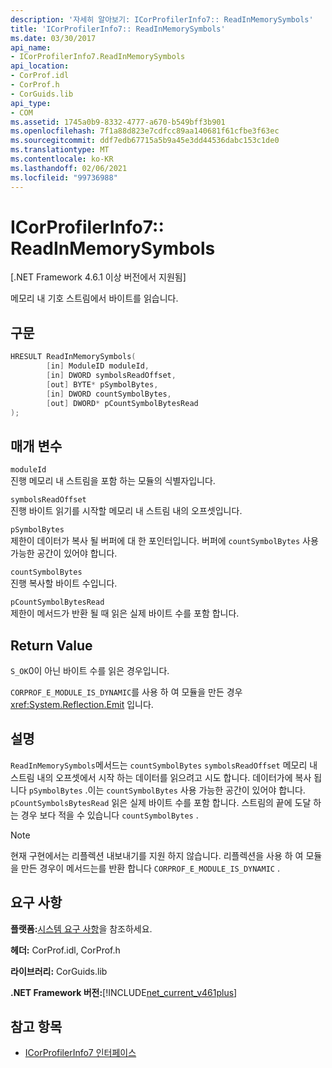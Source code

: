```yaml
---
description: '자세히 알아보기: ICorProfilerInfo7:: ReadInMemorySymbols'
title: 'ICorProfilerInfo7:: ReadInMemorySymbols'
ms.date: 03/30/2017
api_name:
- ICorProfilerInfo7.ReadInMemorySymbols
api_location:
- CorProf.idl
- CorProf.h
- CorGuids.lib
api_type:
- COM
ms.assetid: 1745a0b9-8332-4777-a670-b549bff3b901
ms.openlocfilehash: 7f1a88d823e7cdfcc89aa140681f61cfbe3f63ec
ms.sourcegitcommit: ddf7edb67715a5b9a45e3dd44536dabc153c1de0
ms.translationtype: MT
ms.contentlocale: ko-KR
ms.lasthandoff: 02/06/2021
ms.locfileid: "99736988"
---
```

# <a name="icorprofilerinfo7readinmemorysymbols"></a>ICorProfilerInfo7:: ReadInMemorySymbols

[.NET Framework 4.6.1 이상 버전에서 지원됨]  
  
 메모리 내 기호 스트림에서 바이트를 읽습니다.  
  
## <a name="syntax"></a>구문  
  
```cpp  
HRESULT ReadInMemorySymbols(  
        [in] ModuleID moduleId,  
        [in] DWORD symbolsReadOffset,  
        [out] BYTE* pSymbolBytes,  
        [in] DWORD countSymbolBytes,  
        [out] DWORD* pCountSymbolBytesRead  
);  
```  
  
## <a name="parameters"></a>매개 변수  

 `moduleId`  
 진행 메모리 내 스트림을 포함 하는 모듈의 식별자입니다.  
  
 `symbolsReadOffset`  
 진행 바이트 읽기를 시작할 메모리 내 스트림 내의 오프셋입니다.  
  
 `pSymbolBytes`  
 제한이 데이터가 복사 될 버퍼에 대 한 포인터입니다. 버퍼에 `countSymbolBytes` 사용 가능한 공간이 있어야 합니다.  
  
 `countSymbolBytes`  
 진행 복사할 바이트 수입니다.  
  
 `pCountSymbolBytesRead`  
 제한이 메서드가 반환 될 때 읽은 실제 바이트 수를 포함 합니다.  
  
## <a name="return-value"></a>Return Value  

 `S_OK`0이 아닌 바이트 수를 읽은 경우입니다.  
  
 `CORPROF_E_MODULE_IS_DYNAMIC`를 사용 하 여 모듈을 만든 경우 <xref:System.Reflection.Emit> 입니다.  
  
## <a name="remarks"></a>설명  

 `ReadInMemorySymbols`메서드는 `countSymbolBytes` `symbolsReadOffset` 메모리 내 스트림 내의 오프셋에서 시작 하는 데이터를 읽으려고 시도 합니다. 데이터가에 복사 됩니다 `pSymbolBytes` .이는 `countSymbolBytes` 사용 가능한 공간이 있어야 합니다.     `pCountSymbolsBytesRead` 읽은 실제 바이트 수를 포함 합니다. 스트림의 끝에 도달 하는 경우 보다 적을 수 있습니다 `countSymbolBytes` .  
  
> [!NOTE]
> 현재 구현에서는 리플렉션 내보내기를 지원 하지 않습니다. 리플렉션을 사용 하 여 모듈을 만든 경우이 메서드는를 반환 합니다 `CORPROF_E_MODULE_IS_DYNAMIC` .  
  
## <a name="requirements"></a>요구 사항  

 **플랫폼:**[시스템 요구 사항](../../get-started/system-requirements.md)을 참조하세요.  
  
 **헤더:** CorProf.idl, CorProf.h  
  
 **라이브러리:** CorGuids.lib  
  
 **.NET Framework 버전:**[!INCLUDE[net_current_v461plus](../../../../includes/net-current-v461plus-md.md)]  
  
## <a name="see-also"></a>참고 항목

- [ICorProfilerInfo7 인터페이스](icorprofilerinfo7-interface.md)
